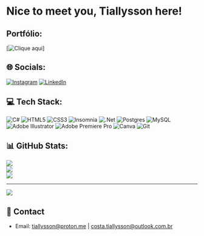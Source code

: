 # Nice to meet you, Tiallysson here!

## Portfólio:
[![Clique aqui](https://tiallysson.github.io/Tiallysson/src/images/logo.png)]


## 🌐 Socials:
[![Instagram](https://img.shields.io/badge/Instagram-%23E4405F.svg?logo=Instagram&logoColor=white)](https://instagram.com/tiallyssoncosta) [![LinkedIn](https://img.shields.io/badge/LinkedIn-%230077B5.svg?logo=linkedin&logoColor=white)](https://linkedin.com/in/tiallysson-costa) 

## 💻 Tech Stack:
![C#](https://img.shields.io/badge/c%23-%23239120.svg?style=for-the-badge&logo=csharp&logoColor=white) ![HTML5](https://img.shields.io/badge/html5-%23E34F26.svg?style=for-the-badge&logo=html5&logoColor=white) ![CSS3](https://img.shields.io/badge/css3-%231572B6.svg?style=for-the-badge&logo=css3&logoColor=white) ![Insomnia](https://img.shields.io/badge/Insomnia-black?style=for-the-badge&logo=insomnia&logoColor=5849BE) ![.Net](https://img.shields.io/badge/.NET-5C2D91?style=for-the-badge&logo=.net&logoColor=white) ![Postgres](https://img.shields.io/badge/postgres-%23316192.svg?style=for-the-badge&logo=postgresql&logoColor=white) ![MySQL](https://img.shields.io/badge/mysql-4479A1.svg?style=for-the-badge&logo=mysql&logoColor=white) ![Adobe Illustrator](https://img.shields.io/badge/adobe%20illustrator-%23FF9A00.svg?style=for-the-badge&logo=adobe%20illustrator&logoColor=white) ![Adobe Premiere Pro](https://img.shields.io/badge/Adobe%20Premiere%20Pro-9999FF.svg?style=for-the-badge&logo=Adobe%20Premiere%20Pro&logoColor=white) ![Canva](https://img.shields.io/badge/Canva-%2300C4CC.svg?style=for-the-badge&logo=Canva&logoColor=white) ![Git](https://img.shields.io/badge/git-%23F05033.svg?style=for-the-badge&logo=git&logoColor=white)
## 📊 GitHub Stats:
![](https://github-readme-stats.vercel.app/api?username=Tiallysson&theme=dark&hide_border=false&include_all_commits=true&count_private=true)<br/>
![](https://github-readme-streak-stats.herokuapp.com/?user=Tiallysson&theme=dark&hide_border=false)<br/>
![](https://github-readme-stats.vercel.app/api/top-langs/?username=Tiallysson&theme=dark&hide_border=false&include_all_commits=true&count_private=true&layout=compact)

---
[![](https://visitcount.itsvg.in/api?id=Tiallysson&icon=0&color=0)](https://visitcount.itsvg.in)

<!-- Proudly created with GPRM ( https://gprm.itsvg.in ) -->

## 📧 Contact

- Email: tiallysson@proton.me | costa.tiallysson@outlook.com.br

